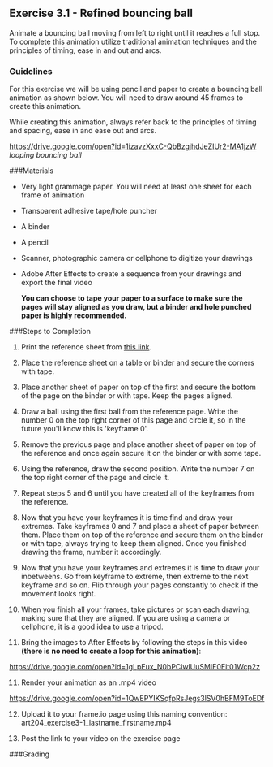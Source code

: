 ## Exercise 3.1 - Refined bouncing ball

Animate a bouncing ball moving from left to right until it reaches a full stop. To complete this animation utilize traditional animation techniques and the principles of timing, ease in and out and arcs.

### Guidelines
For this exercise we will be using pencil and paper to create a bouncing ball animation as shown below. You will need to draw around 45 frames to create this animation.

While creating this animation, always refer back to the principles of timing and spacing, ease in and ease out and arcs.

https://drive.google.com/open?id=1izavzXxxC-QbBzgjhdJeZIUr2-MA1jzW
_looping bouncing ball_

###Materials

- Very light grammage paper. You will need at least one sheet for each frame of animation
- Transparent adhesive tape/hole puncher
- A binder
- A pencil
- Scanner, photographic camera or cellphone to digitize your drawings
- Adobe After Effects to create a sequence from your drawings and export the final video

    **You can choose to tape your paper to a surface to make sure the pages will stay aligned as you draw, but a binder and hole punched paper is highly recommended.**

###Steps to Completion

1. Print the reference sheet from [this link](https://drive.google.com/open?id=1GxbbEN1o-KZXT18vsSLQKOfaWjzjFfim).

2. Place the reference sheet on a table or binder and secure the corners with tape.

3. Place another sheet of paper on top of the first and secure the bottom of the page on the binder or with tape. Keep the pages aligned.

4. Draw a ball using the first ball from the reference page. Write the number 0 on the top right corner of this page and circle it, so in the future you'll know this is 'keyframe 0'.

5. Remove the previous page and place another sheet of paper on top of the reference and once again secure it on the binder or with some tape.

6. Using the reference, draw the second position. Write the number 7 on the top right corner of the page and circle it.

7. Repeat steps 5 and 6 until you have created all of the keyframes from the reference.

8. Now that you have your keyframes it is time find and draw your extremes. Take keyframes 0 and 7 and place a sheet of paper between them. Place them on top of the reference and secure them on the binder or with tape, always trying to keep them aligned. Once you finished drawing the frame, number it accordingly.

9. Now that you have your keyframes and extremes it is time to draw your inbetweens. Go from keyframe to extreme, then extreme to the next keyframe and so on. Flip through your pages constantly to check if the movement looks right.

10. When you finish all your frames, take pictures or scan each drawing, making sure that they are aligned. If you are using a camera or cellphone, it is a good idea to use a tripod.

11. Bring the images to After Effects by following the steps in this video **(there is no need to create a loop for this animation)**:

 https://drive.google.com/open?id=1gLpEux_N0bPCiwlUuSMIF0Eit01Wcp2z



11. Render your animation as an .mp4 video

 https://drive.google.com/open?id=1QwEPYIKSqfpRsJegs3lSV0hBFM9ToEDf

12. Upload it to your frame.io page using this naming convention:
art204_exercise3-1_lastname_firstname.mp4

13. Post the link to your video on the exercise page

###Grading